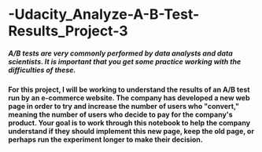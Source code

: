 # -Udacity_Analyze-A-B-Test-Results_Project-3
##### A/B tests are very commonly performed by data analysts and data scientists. It is important that you get some practice working with the difficulties of these.

#### For this project, I will be working to understand the results of an A/B test run by an e-commerce website. The company has developed a new web page in order to try and increase the number of users who "convert," meaning the number of users who decide to pay for the company's product. Your goal is to work through this notebook to help the company understand if they should implement this new page, keep the old page, or perhaps run the experiment longer to make their decision.
